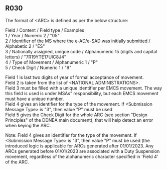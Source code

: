 ## R030
The format of &lt;ARC&gt; is defined as per the below structure:   
   
Field / Content / Field type / Examples  
1 / Year / Numeric 2 / "05"  
2 / Identifier of the MS where the e-AD/e-SAD was initially submitted / Alphabetic 2 / "ES"  
3 / Nationally assigned, unique code / Alphanumeric 15 (digits and capital letters) / "7R19YTE17UIC8J4"  
4 / Type of Movement / Alphanumeric 1 / "P"  
5 / Check Digit / Numeric 1 / "9"  
   
Field 1 is last two digits of year of formal acceptance of movement.  
Field 2 is taken from the list of &lt;NATIONAL ADMINISTRATIONS&gt;.  
Field 3 must be filled with a unique identifier per EMCS movement. The way this field is used is under MSAs" responsibility, but each EMCS movement must have a unique number.  
Field 4 gives an identifier for the type of the movement. If &lt;Submission Message Type&gt; is "3", then value "P" must be used  
Field 5 gives the Check Digit for the whole ARC (see section "Design Principles" of the DDNEA main document), that will help detect an error when keying the ARC.  
   
Note: Field 4 gives an identifier for the type of the movement. If &lt;Submission Message Type&gt; is "3", then value "P" must be used (the introduced logic is applicable for ARCs generated after 01/01/2023. Any ARCs generated before 01/01/2023 are associated with a Duty Suspension movement, regardless of the alphanumeric character specified in 'Field 4' of the ARC.
